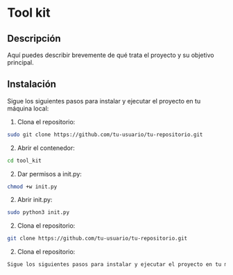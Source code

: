 # Tool kit

## Descripción

Aquí puedes describir brevemente de qué trata el proyecto y su objetivo principal.

## Instalación

Sigue los siguientes pasos para instalar y ejecutar el proyecto en tu máquina local:

1. Clona el repositorio:

```sh
sudo git clone https://github.com/tu-usuario/tu-repositorio.git
```

2. Abrir el contenedor:
```sh
cd tool_kit
```

2. Dar permisos a init.py:
```sh
chmod +w init.py
```

2. Abrir init.py:
```sh
sudo python3 init.py
```
2. Clona el repositorio:
```sh
git clone https://github.com/tu-usuario/tu-repositorio.git
```
2. Clona el repositorio:
```sh
Sigue los siguientes pasos para instalar y ejecutar el proyecto en tu máquina local:
```

